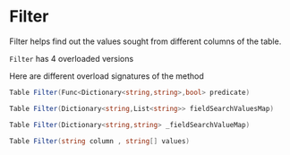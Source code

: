 Filter
==========
Filter helps find out the values sought from different columns of the table. 

```Filter``` has 4 overloaded versions

Here are different overload signatures of the method

```csharp
Table Filter(Func<Dictionary<string,string>,bool> predicate)
```
```csharp
Table Filter(Dictionary<string,List<string>> fieldSearchValuesMap)
```
```csharp
Table Filter(Dictionary<string,string> _fieldSearchValueMap)
```
```csharp
Table Filter(string column , string[] values)
```
